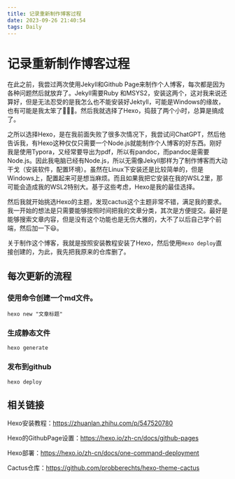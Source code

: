 ```yaml
---
title: 记录重新制作博客过程
date: 2023-09-26 21:40:54
tags: Daily
---
```


# 记录重新制作博客过程

在此之前，我尝过两次使用Jekyll和Github Page来制作个人博客，每次都是因为各种问题然后就放弃了。Jekyll需要Ruby 和MSYS2，安装这两个，这对我来说还算好，但是无法忍受的是我怎么也不能安装好Jektyll，可能是Windows的缘故，也有可能是我太笨了🤣🤣🤣。然后我就选择了Hexo，捣鼓了两个小时，总算是搞成了。

之所以选择Hexo，是在我前面失败了很多次情况下，我尝试问ChatGPT，然后他告诉我，有Hexo这种仅仅只需要一个Node.js就能制作个人博客的好东西。刚好我是使用Typora，又经常要导出为pdf，所以有pandoc，而pandoc是需要Node.js。因此我电脑已经有Node.js，所以无需像Jekyll那样为了制作博客而大动干戈（安装软件，配置环境）。虽然在Linux下安装还是比较简单的，但是Windows上，配置起来可是想当麻烦。而且如果我把它安装在我的WSL2里，那可能会造成我的WSL2特别大。基于这些考虑，Hexo是我的最佳选择。

然后我就开始挑选Hexo的主题，发现cactus这个主题非常不错，满足我的要求。我一开始的想法是只需要能够按照时间把我的文章分类，其次是方便提交。最好是能够搜索文章内容，但是没有这个功能也是无伤大雅的，大不了以后自己学个前端，然后加一下😃。



关于制作这个博客，我就是按照安装教程安装了Hexo，然后使用`Hexo deploy`直接创建的，为此，我先把我原来的仓库删了。



## 每次更新的流程

### 使用命令创建一个md文件。

```shell
hexo new "文章标题"
```

### 生成静态文件

```shell
hexo generate
```

### 发布到github

```shell
hexo deploy
```



## 相关链接

Hexo安装教程：https://zhuanlan.zhihu.com/p/547520780

Hexo的GithubPage设置：https://hexo.io/zh-cn/docs/github-pages

Hexo部署：https://hexo.io/zh-cn/docs/one-command-deployment

Cactus仓库：https://github.com/probberechts/hexo-theme-cactus
